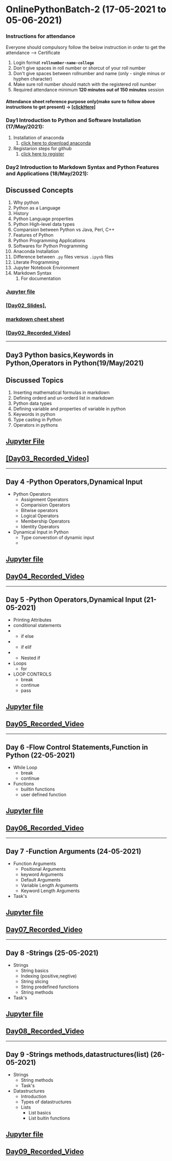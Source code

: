 # OnlinePythonBatch-2 (17-05-2021 to 05-06-2021)
### Instructions for attendance

Everyone should compulsory follow the below instruction in order to get the attendance --> Certificate

1. Login format **`rollnumber-name-college`**
2. Don't give spaces in roll number or shorcut of your roll number
3. Don't give spaces between rollnumber and name (only - single minus or hyphen character)
4. Make sure roll number should match with the registered roll number
5. Required attendance minimum **120 minutes out of 150 minutes** session



#### Attendance sheet reference purpose only(make sure to follow above instructions to get present) → [[clickHere]](https://drive.google.com/file/d/1VA2bsxV3g6CioBtV0VvNuSPOk22CTWoq/view?usp=sharing)
### Day1 Introduction to Python and Software Installation (17/May/2021):
1. Installation of anaconda
    1. [click here to download anaconda](https://www.anaconda.com/products/individual/)
3. Registarion steps for github
    1. [click here to register](http://engineering.apssdc.in/)
### Day2 Introduction to Markdown Syntax and Python Features and Applications (18/May/2021): 
## Discussed Concepts

1. Why python 
1. Python as a Language 
1. History 
1. Python Language properties 
1. Python High-level data types 
1. Comparsion between Python vs Java, Perl, C++ 
1. Features of Python 
1. Python Programming Applications 
1. Softwares for Python Programming 
1. Anaconda Installation 
2. Difference between `.py` files versus `.ipynb` files
1. Literate Programming
3. Jupyter Notebook Environment
4.  Markdown Syntax
    1. For documentation
### [Jupyter file](https://github.com/AP-Skill-Development-Corporation/OnlinePythonBatch2_17thMayto5thJune/blob/main/Day2-18-05-2021(Python%20Basics)/markdown.ipynb)
### [[Day02_Slides]](https://github.com/AP-Skill-Development-Corporation/OnlinePythonBatch2_17thMayto5thJune/blob/main/Day2-18-05-2021(Python%20Basics)/Programming_Using_Python_Slides.pdf), 
### [markdown cheet sheet ](https://www.markdownguide.org/cheat-sheet/)
### [[Day02_Recorded_Video]](https://drive.google.com/drive/folders/1P4ZvRO1emPGWdFzbiFTly4CfZh-23hUC)
---------
## Day3 Python basics,Keywords in Python,Operators in Python(19/May/2021)
## Discussed Topics
1. Inserting mathematical formulas in markdown
2. Defining orderd and un-orderd list in markdown
3. Python data types
4. Defining variable and properties of variable in python
5. Keywords in python
6. Type casting in Python
7. Operators in pythons

## [Jupyter File](https://github.com/AP-Skill-Development-Corporation/OnlinePythonBatch2_17thMayto5thJune/blob/main/Day3-19-05-2021(python%20operartors)/python%20operators.ipynb)

## [[Day03_Recorded_Video]](https://drive.google.com/drive/folders/1UChuz1bZVKwzhDfBoafm3QvmMTfVSGXN?usp=sharing)
-------------
## Day 4 -Python Operators,Dynamical Input 
- Python Operators
    - Assignment Operators
    - Comparision Operators
    - Bitwise operators
    - Logical Operators
    - Membership Operators
    - Identity Operators
- Dynamical Input in Python
    - Type converstion of dynamic input
    - 
## [Jupyter file](https://github.com/AP-Skill-Development-Corporation/OnlinePythonBatch2_17thMayto5thJune/blob/main/Day4-20-05-2021(Python%20opearrors%2Cconditional%20statements)/Operators%2C%20Conditional%20Statements.ipynb)

## [Day04_Recorded_Video](https://drive.google.com/drive/u/0/mobile/folders/1JqRIw9lFbX2GaCP0V9MxyorWRUi91kZb/1ivkzlug8KDJKvepT8cfHdnjKmt8eHTpF?usp=sharing&sort=13&direction=a)
------------
## Day 5 -Python Operators,Dynamical Input (21-05-2021)
- Printing Attributes
- conditional statements
-   - if else
-   - if elif
-   - Nested if
- Loops
    - for
- LOOP CONTROLS
    - break
    - continue
    - pass
## [Jupyter file](https://github.com/AP-Skill-Development-Corporation/OnlinePythonBatch2_17thMayto5thJune/tree/main/Day5-21-05-2021(Conditions%2CLoops))

## [Day05_Recorded_Video](https://drive.google.com/drive/folders/19Bl3yCPzV5ZLhbejazgUXE8SFtqsTjtR?usp=sharing)
-------------------------------
## Day 6 -Flow Control Statements,Function in Python (22-05-2021)
- While Loop
    - break
    - continue
- Functions
    - builtin functions
    - user defined function
## [Jupyter file](https://github.com/AP-Skill-Development-Corporation/OnlinePythonBatch2_17thMayto5thJune/blob/main/Day6-22-05-2021(While%2CFunctions)/While%2CFunctions.ipynb) 
## [Day06_Recorded_Video](https://drive.google.com/file/d/1TcZUbJ5DafRzpZIRtdcTV0GsUdXcO76b/view?usp=sharing)
----------------------
## Day 7 -Function Arguments (24-05-2021)
- Function Arguments
    - Positional Arguments
    - keyword Arguments
    - Default Arguments
    - Variable Length Arguments
    - Keyword Length Arguments
- Task's
## [Jupyter file](https://github.com/AP-Skill-Development-Corporation/OnlinePythonBatch2_17thMayto5thJune/blob/main/day7-24-05-2021(Function%20arguments%2CStrings)/Function%20Arguments%20%2CTask.ipynb)

## [Day07_Recorded_Video](https://drive.google.com/drive/folders/1CoQAii_TPl8wQi9N5QXQrj5IFWfpRzMv?usp=sharing)
----------------------
## Day 8 -Strings (25-05-2021)
- Strings
    - String basics
    - Indexing (positive,negtive)
    - String slicing
    - String predefined functions
    - String methods
- Task's
## [Jupyter file](https://github.com/AP-Skill-Development-Corporation/OnlinePythonBatch2_17thMayto5thJune/tree/main/Day8-25-05-2021%20(Strings))

## [Day08_Recorded_Video](https://drive.google.com/drive/folders/1JqRIw9lFbX2GaCP0V9MxyorWRUi91kZb?usp=sharing)
----------------------
## Day 9 -Strings methods,datastructures(list) (26-05-2021)
- Strings
    - String methods
    - Task's
- Datastructures
    - Introduction
    - Types of datastructures
    - Lists
         - List basics
         - List buitin functions
## [Jupyter file](https://github.com/AP-Skill-Development-Corporation/OnlinePythonBatch2_17thMayto5thJune/tree/main/Day9-26-05-2021(String%20methods%2CDatastructures-list))

## [Day09_Recorded_Video](https://drive.google.com/drive/folders/1JqRIw9lFbX2GaCP0V9MxyorWRUi91kZb?usp=sharing)

